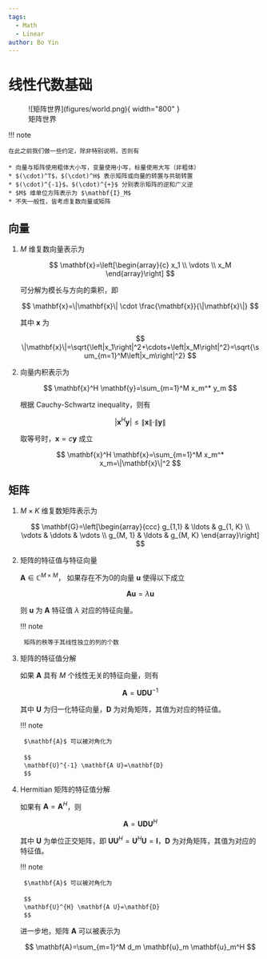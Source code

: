 ```yaml
---
tags:
  - Math
  - Linear
author: Bo Yin
---
```


# 线性代数基础

<figure markdown="span">
  ![矩阵世界](figures/world.png){ width="800" }
  <figcaption>矩阵世界</figcaption>
</figure>

!!! note
    
    在此之前我们做一些约定，除非特别说明，否则有
    
    * 向量与矩阵使用粗体大小写，变量使用小写，标量使用大写（非粗体）
    * $(\cdot)^T$，$(\cdot)^H$ 表示矩阵或向量的转置与共轭转置
    * $(\cdot)^{-1}$，$(\cdot)^{+}$ 分别表示矩阵的逆和广义逆
    * $M$ 维单位方阵表示为 $\mathbf{I}_M$
    * 不失一般性，皆考虑复数向量或矩阵

## 向量

1. $M$ 维复数向量表示为

    $$
    \mathbf{x}=\left[\begin{array}{c}
    x_1 \\
    \vdots \\
    x_M
    \end{array}\right]
    $$

    可分解为模长与方向的乘积，即

    $$
    \mathbf{x}=\|\mathbf{x}\| \cdot \frac{\mathbf{x}}{\|\mathbf{x}\|}
    $$

    其中 $\mathbf{x}$ 为

    $$
    \|\mathbf{x}\|=\sqrt{\left|x_1\right|^2+\cdots+\left|x_M\right|^2}=\sqrt{\sum_{m=1}^M\left|x_m\right|^2}
    $$

2. 向量内积表示为

    $$
    \mathbf{x}^H \mathbf{y}=\sum_{m=1}^M x_m^* y_m
    $$

    根据 Cauchy-Schwartz inequality，则有

    $$
    \left|\mathbf{x}^H \mathbf{y}\right| \leq\|\mathbf{x}\| \cdot\|\mathbf{y}\|
    $$

    取等号时，$\mathbf{x}=c \mathbf{y}$ 成立

    $$
    \mathbf{x}^H \mathbf{x}=\sum_{m=1}^M x_m^* x_m=\|\mathbf{x}\|^2
    $$

## 矩阵

1. $M \times K$ 维复数矩阵表示为

    $$
    \mathbf{G}=\left[\begin{array}{ccc}
    g_{1,1} & \ldots & g_{1, K} \\
    \vdots & \ddots & \vdots \\
    g_{M, 1} & \ldots & g_{M, K}
    \end{array}\right]
    $$

2. 矩阵的特征值与特征向量
    
    $\mathbf{A}\in \mathbb{C}^{M \times M}$， 如果存在不为0的向量 $\mathbf{u}$ 使得以下成立

    $$
    \mathbf{A} \mathbf{u}=\lambda \mathbf{u}
    $$

    则 $\mathbf{u}$ 为 $\mathbf{A}$ 特征值 $\lambda$ 对应的特征向量。

    !!! note
        
        矩阵的秩等于其线性独立的列的个数

3. 矩阵的特征值分解

    如果 $\mathbf{A}$ 具有 $M$ 个线性无关的特征向量，则有

    $$
    \mathbf{A}=\mathbf{U D U}^{-1}
    $$

    其中 $\mathbf{U}$ 为归一化特征向量，$\mathbf{D}$ 为对角矩阵，其值为对应的特征值。

    !!! note
        
        $\mathbf{A}$ 可以被对角化为

        $$
        \mathbf{U}^{-1} \mathbf{A U}=\mathbf{D}
        $$

4. Hermitian 矩阵的特征值分解

    如果有 $\mathbf{A}=\mathbf{A}^H$，则

    $$
    \mathbf{A}=\mathbf{U D U}^{H}
    $$

    其中 $\mathbf{U}$ 为单位正交矩阵，即 $\mathbf{U} \mathbf{U}^H=\mathbf{U}^H \mathbf{U}=\mathbf{I}$，$\mathbf{D}$ 为对角矩阵，其值为对应的特征值。
    
    !!! note
        
        $\mathbf{A}$ 可以被对角化为

        $$
        \mathbf{U}^{H} \mathbf{A U}=\mathbf{D}
        $$

    进一步地，矩阵 $\mathbf{A}$ 可以被表示为

    $$
    \mathbf{A}=\sum_{m=1}^M d_m \mathbf{u}_m \mathbf{u}_m^H
    $$
